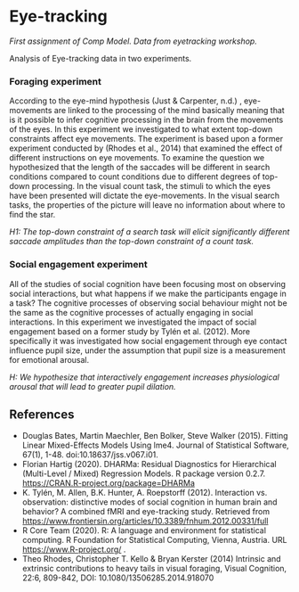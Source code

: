 # Eye-tracking
_First assignment of Comp Model. Data from eyetracking workshop._

Analysis of Eye-tracking data in two experiments.
### Foraging experiment
According to the eye-mind hypothesis (Just & Carpenter, n.d.) , eye-movements are linked to the
processing of the mind basically meaning that is it possible to infer cognitive processing in the brain
from the movements of the eyes. In this experiment we investigated to what extent top-down
constraints affect eye movements. The experiment is based upon a former experiment conducted by
(Rhodes et al., 2014) that examined the effect of different instructions on eye movements. To examine
the question we hypothesized that the length of the saccades will be different in search conditions
compared to count conditions due to different degrees of top-down processing. In the visual count
task, the stimuli to which the eyes have been presented will dictate the eye-movements. In the visual
search tasks, the properties of the picture will leave no information about where to find the star.

_H1: The top-down constraint of a search task will elicit significantly different saccade amplitudes
than the top-down constraint of a count task._

### Social engagement experiment
All of the studies of social cognition have been focusing most on observing social interactions, but
what happens if we make the participants engage in a task? The cognitive processes of observing
social behaviour might not be the same as the cognitive processes of actually engaging in social
interactions. In this experiment we investigated the impact of social engagement based on a former
study by Tylén et al. (2012). More specifically it was investigated how social engagement through eye
contact influence pupil size, under the assumption that pupil size is a measurement for emotional
arousal.

_H: We hypothesize that interactively engagement increases physiological arousal that will lead to
greater pupil dilation._

## References
- Douglas Bates, Martin Maechler, Ben Bolker, Steve Walker (2015). Fitting Linear Mixed-Effects Models
Using lme4. Journal of Statistical Software, 67(1), 1-48. doi:10.18637/jss.v067.i01.
- Florian Hartig (2020). DHARMa: Residual Diagnostics for Hierarchical (Multi-Level / Mixed)
Regression Models. R package version 0.2.7. https://CRAN.R-project.org/package=DHARMa
- K. Tylén, M. Allen, B.K. Hunter, A. Roepstorff (2012). Interaction vs. observation: distinctive modes of social cognition in
human brain and behavior? A combined fMRI and eye-tracking study. Retrieved from
https://www.frontiersin.org/articles/10.3389/fnhum.2012.00331/full
- R Core Team (2020). R: A language and environment for statistical computing. R Foundation for
Statistical Computing, Vienna, Austria. URL https://www.R-project.org/ .
- Theo Rhodes, Christopher T. Kello & Bryan Kerster (2014) Intrinsic and extrinsic contributions to heavy tails in visual
foraging, Visual Cognition, 22:6, 809-842, DOI: 10.1080/13506285.2014.918070
